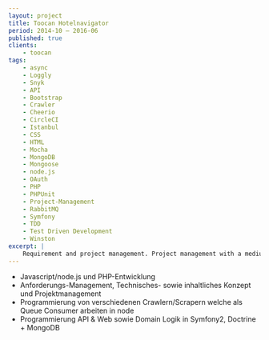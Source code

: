 ```yaml
---
layout: project
title: Toocan Hotelnavigator
period: 2014-10 – 2016-06
published: true
clients:
    - toocan
tags:
    - async
    - Loggly
    - Snyk
    - API
    - Bootstrap
    - Crawler
    - Cheerio
    - CircleCI
    - Istanbul
    - CSS
    - HTML
    - Mocha
    - MongoDB
    - Mongoose
    - node.js
    - OAuth
    - PHP
    - PHPUnit
    - Project-Management
    - RabbitMQ
    - Symfony
    - TDD
    - Test Driven Development
    - Winston
excerpt: |
    Requirement and project management. Project management with a medium sized dev team. Rewrite high-performance web-scraping solution (Node.js) and  public interface with different profile pages and API in Symfony2.
---
```

- Javascript/node.js und PHP-Entwicklung
- Anforderungs-Management, Technisches- sowie inhaltliches Konzept und Projektmanagement
- Programmierung von verschiedenen Crawlern/Scrapern welche als Queue Consumer arbeiten in node
- Programmierung API & Web sowie Domain Logik in Symfony2, Doctrine + MongoDB
